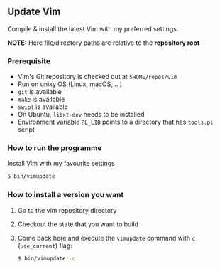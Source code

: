 ## Update Vim

Compile & install the latest Vim with my preferred settings.

**NOTE:** Here file/directory paths are relative to the **repository root**

### Prerequisite

* Vim's Git repository is checked out at `$HOME/repos/vim`
* Run on unixy OS (Linux, macOS, ...)
* `git` is available
* `make` is available
* `swipl` is available
* On Ubuntu, `libxt-dev` needs to be installed
* Environment variable `PL_LIB` points to a directory that has `tools.pl` script

### How to run the programme

Install Vim with my favourite settings

```sh
$ bin/vimupdate
```

### How to install a version you want

1. Go to the vim repository directory
1. Checkout the state that you want to build
1. Come back here and execute the `vimupdate` command with `c` (`use_current`) flag:

    ```sh
    $ bin/vimupdate -c
    ```
